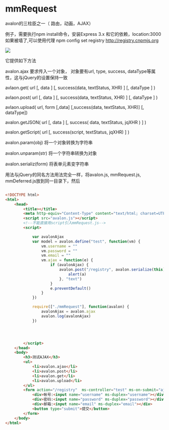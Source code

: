 mmRequest
=============

avalon的三柱臣之一（ 路由，动画，AJAX）


例子，需要执行npm install命令，安装Express 3.x 和它的依赖，location:3000
如果被墙了,可以使用代理 npm config set registry http://registry.cnpmjs.org 

<img src="https://f.cloud.github.com/assets/190846/2522052/eb28a388-b4b7-11e3-8536-3920de5388c1.jpg"/>



它提供如下方法
<p>avalon.ajax 要求传入一个对象， 对象要有url, type, success, dataType等属性，这与jQuery的设置保持一致
<p>avlaon.get( url [, data ] [, success(data, textStatus, XHR) ] [, dataType ] )
<p>avlaon.post( url [, data ] [, success(data, textStatus, XHR) ] [, dataType ] )
<p>avlaon.upload( url, form [,data] [,success(data, textStatus, XHR)] [, dataType])
<p>avalon.getJSON( url [, data ] [, success( data, textStatus, jqXHR ) ] )
<p>avalon.getScript( url [, success(script, textStatus, jqXHR) ] )
<p>avalon.param(obj) 将一个对象转换为字符串
<p>avalon.unparam(str) 将一个字符串转换为对象
<p>avalon.serializ(form)  将表单元素变字符串

用法与jQuery的同名方法用法完全一样，将avalon.js, mmRequest.js, mmDeferred.js放到同一目录下，然后
```html

<!DOCTYPE html>
<html>
    <head>
        <title></title>
        <meta http-equiv="Content-Type" content="text/html; charset=UTF-8">
        <script src="avalon.js"></script>
        <!--不能直接用script引入mmRequest.js-->
        <script>

            var avalonAjax
            var model = avalon.define("test", function(vm) {
                vm.username = ""
                vm.password = ""
                vm.email = ""
                vm.ajax = function(e) {
                    if (avalonAjax) {
                        avalon.post("/registry", avalon.serialize(this), function(a) {
                            alert(a)
                        }, "text")
                    }
                    e.preventDefault()
                }
            })

            require(["./mmRequest"], function(avalon) {
                avalonAjax = avalon.ajax
                avalon.log(avalonAjax)
            })




        </script>
    </head>
    <body>
        <h3>测试AJAX</h3>
        <ul>
            <li>avalon.ajax</li>
            <li>avalon.post</li>
            <li>avalon.get</li>
            <li>avalon.upload</li>
        </ul>
        <form action="/registry"  ms-controller="test" ms-on-submit="ajax" >
            <div>帐号:<input name="username" ms-duplex="username"></div>
            <div>密码:<input name="password" ms-duplex="password"></div>
            <div>邮箱:<input name="email" ms-duplex="email"></div>
            <button type="submit">提交</button>
        </form>
    </body>
</html>


```
